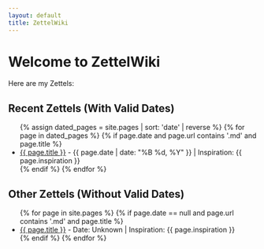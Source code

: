 ```yaml
---
layout: default
title: ZettelWiki
---
```


# Welcome to ZettelWiki

Here are my Zettels:

## Recent Zettels (With Valid Dates)

<ul>
  {% assign dated_pages = site.pages | sort: 'date' | reverse %}
  {% for page in dated_pages %}
    {% if page.date and page.url contains '.md' and page.title %}
      <li>
        <a href="{{ page.url }}">{{ page.title }}</a> - {{ page.date | date: "%B %d, %Y" }} | Inspiration: {{ page.inspiration }}
      </li>
    {% endif %}
  {% endfor %}
</ul>

## Other Zettels (Without Valid Dates)

<ul>
  {% for page in site.pages %}
    {% if page.date == null and page.url contains '.md' and page.title %}
      <li>
        <a href="{{ page.url }}">{{ page.title }}</a> - Date: Unknown | Inspiration: {{ page.inspiration }}
      </li>
    {% endif %}
  {% endfor %}
</ul>
